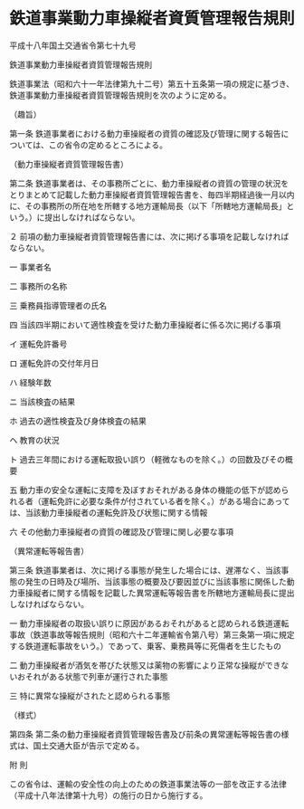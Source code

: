 # 鉄道事業動力車操縦者資質管理報告規則

平成十八年国土交通省令第七十九号

鉄道事業動力車操縦者資質管理報告規則

鉄道事業法（昭和六十一年法律第九十二号）第五十五条第一項の規定に基づき、鉄道事業動力車操縦者資質管理報告規則を次のように定める。

（趣旨）

第一条 鉄道事業者における動力車操縦者の資質の確認及び管理に関する報告については、この省令の定めるところによる。

（動力車操縦者資質管理報告書）

第二条 鉄道事業者は、その事務所ごとに、動力車操縦者の資質の管理の状況をとりまとめて記載した動力車操縦者資質管理報告書を、毎四半期経過後一月以内に、その事務所の所在地を所轄する地方運輸局長（以下「所轄地方運輸局長」という。）に提出しなければならない。

２ 前項の動力車操縦者資質管理報告書には、次に掲げる事項を記載しなければならない。

一 事業者名

二 事務所の名称

三 乗務員指導管理者の氏名

四 当該四半期において適性検査を受けた動力車操縦者に係る次に掲げる事項

イ 運転免許番号

ロ 運転免許の交付年月日

ハ 経験年数

ニ 当該検査の結果

ホ 過去の適性検査及び身体検査の結果

ヘ 教育の状況

ト 過去三年間における運転取扱い誤り（軽微なものを除く。）の回数及びその概要

五 動力車の安全な運転に支障を及ぼすおそれがある身体の機能の低下が認められる者（運転免許に必要な条件が付されている者を除く。）がある場合にあっては、当該動力車操縦者の運転免許及び状態に関する情報

六 その他動力車操縦者の資質の確認及び管理に関し必要な事項

（異常運転等報告書）

第三条 鉄道事業者は、次に掲げる事態が発生した場合には、遅滞なく、当該事態の発生の日時及び場所、当該事態の概要及び要因並びに当該事態に関係した動力車操縦者に関する情報を記載した異常運転等報告書を所轄地方運輸局長に提出しなければならない。

一 動力車操縦者の取扱い誤りに原因があるおそれがあると認められる鉄道運転事故（鉄道事故等報告規則（昭和六十二年運輸省令第八号）第三条第一項に規定する鉄道運転事故をいう。）であって、乗客、乗務員等に死傷者を生じたもの

二 動力車操縦者が酒気を帯びた状態又は薬物の影響により正常な操縦ができないおそれがある状態で列車が運行された事態

三 特に異常な操縦がされたと認められる事態

（様式）

第四条 第二条の動力車操縦者資質管理報告書及び前条の異常運転等報告書の様式は、国土交通大臣が告示で定める。

附 則

この省令は、運輸の安全性の向上のための鉄道事業法等の一部を改正する法律（平成十八年法律第十九号）の施行の日から施行する。

